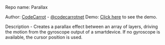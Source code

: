 Repo name: Parallax

Author: [CodeCarrot](http://www.codecarrot.net) - [@codecarrotnet](https://www.twitter.com/codecarrotnet)
Demo: [Click here](http://codecarrot.net/404.html) to see the demo.

Description - Creates a parallax effect between an array of layers, driving the motion from the gyroscope output of a smartdevice. If no gyroscope is available, the cursor position is used.
